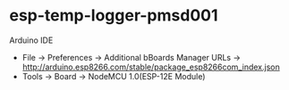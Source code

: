 # esp-temp-logger-pmsd001

Arduino IDE
 - File -> Preferences -> Additional bBoards Manager URLs -> http://arduino.esp8266.com/stable/package_esp8266com_index.json
 - Tools -> Board -> NodeMCU 1.0(ESP-12E Module)
